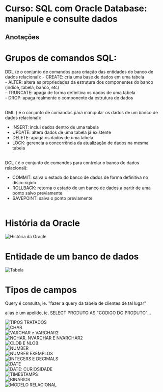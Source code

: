 # Curso: SQL com Oracle Database: manipule e consulte dados

## Anotações

<h1>Grupos de comandos SQL:</h1>
DDL (é o conjunto de comandos para criação das entidades do banco de dados relacional):
 - CREATE: cria uma base de dados em uma tabela <br>
 - ALTER: altera as propriedades da estrutura dos componentes do banco (indice, tabela, banco, etc) <br>
 - TRUNCATE: apaga de forma definitiva os dados de uma tabela <br>
 - DROP: apaga realmente o componente da estrutura de dados <br><br>

DML ( é o conjunto de comandos para manipular os dados de um banco de dados relacional):
 - INSERT: inclui dados dentro de uma tabela<br>
 - UPDATE: altera dados de uma tabela já existente<br>
 - DELETE: apaga os dados de uma tabela<br>
 - LOCK: gerencia a concorrência da atualização de dados na mesma tabela<br><br>

DCL ( é o conjunto de comandos para controlar o banco de dados relacional):
 - COMMIT: salva o estado do banco de dados de forma definitiva no disco rígido<br>
 - ROLLBACK: retorna o estado de um banco de dados a partir de uma ponto salvo previamente<br>
 - SAVEPOINT: salva o ponto previamente<br><br>

<h1>História da Oracle</h1>

![História da Oracle](image-1.png)

<h1>Entidade de um banco de dados</h1>

![Tabela](image.png)

<h1>Tipos de campos</h1>
<p>Query é consulta, ie. "fazer a query da tabela de clientes de tal lugar"</p>
<p>alias é um apelido, ie. SELECT PRODUTO AS "CODIGO DO PRODUTO"...</p>

![TIPOS TRATADOS](image-13.png)<br/>
![CHAR](image-2.png)<br/>
![VARCHAR e VARCHAR2](image-3.png)<br/>
![NCHAR, NVARCHAR E NVARCHAR2](image-4.png)<br/>
![CLOB E NLOB](image-5.png)<br/>
![NUMBER](image-6.png)<br/>
![NUMBER EXEMPLOS](image-7.png)<br/>
![INTEGERS E DECIMALS](image-8.png)<br/>
![DATE](image-9.png)<br/>
![DATE: CURIOSIDADE](image-10.png)<br/>
![TIMESTAMPS](image-11.png)<br/>
![BINARIOS](image-12.png)<br/>
![MODELO RELACIONAL](image-14.png)